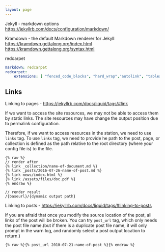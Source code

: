 ```yaml
---
layout: page
---
```


Jekyll - markdown options
https://jekyllrb.com/docs/configuration/markdown/

Kramdown - the default Markdown renderer for Jekyll
https://kramdown.gettalong.org/index.html
https://kramdown.gettalong.org/syntax.html

redcarpet
```yml
markdown: redcarpet
redcarpet:
    extensions: [ "fenced_code_blocks", "hard_wrap","autolink", "tables", "strikethrough", "superscript", "with_toc_data", "highlight", "prettify","no_intra_emphasis"]
```

## Links

Linking to pages - <https://jekyllrb.com/docs/liquid/tags/#link>

If we want to access the site resources, we may not be able to access them by static links. The site resources may have change the output position due to permalink configuration.

Therefore, if we want to access resources in the station, we need to use `links` tag. To use `links` tag, we need to provide he path to the post, page, or collection is defined as the path relative to the root directory (where your config file is) to the file.

```liquid
{% raw %}
// render after
{% link _collection/name-of-document.md %}
{% link _posts/2016-07-26-name-of-post.md %}
{% link news/index.html %}
{% link /assets/files/doc.pdf %}
{% endraw %}

// render result
/{baseurl}/{dynamic output path}
```

Linking to posts - https://jekyllrb.com/docs/liquid/tags/#linking-to-posts

If you are afraid that once you modify the source location of the post, all links of the post will be broken. You can try `post_url` tag, which only needs the post file name.(but if there is a duplicate post file name, it will only prompt in the warn log, and randomly select a post output location to return.)

```liquid
{% raw %}{% post_url 2010-07-21-name-of-post %}{% endraw %}
```